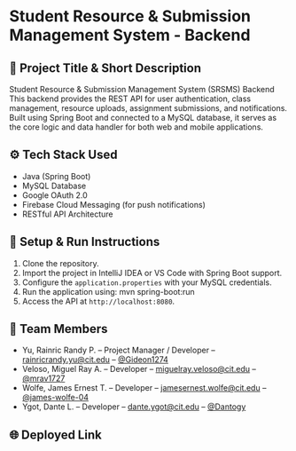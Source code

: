 # Student Resource & Submission Management System - Backend

## 🧾 Project Title & Short Description

Student Resource & Submission Management System (SRSMS) Backend  
This backend provides the REST API for user authentication, class management, resource uploads, assignment submissions, and notifications. Built using Spring Boot and connected to a MySQL database, it serves as the core logic and data handler for both web and mobile applications.

## ⚙️ Tech Stack Used

- Java (Spring Boot)
- MySQL Database
- Google OAuth 2.0
- Firebase Cloud Messaging (for push notifications)
- RESTful API Architecture

## 🚀 Setup & Run Instructions

1. Clone the repository.
2. Import the project in IntelliJ IDEA or VS Code with Spring Boot support.
3. Configure the `application.properties` with your MySQL credentials.
4. Run the application using:
   mvn spring-boot:run
5. Access the API at `http://localhost:8080`.

## 👥 Team Members

- Yu, Rainric Randy P. – Project Manager / Developer – rainricrandy.yu@cit.edu – [@Gideon1274](https://github.com/Gideon1274)
- Veloso, Miguel Ray A. – Developer – miguelray.veloso@cit.edu – [@mrav1727](https://github.com/mrav1727)
- Wolfe, James Ernest T. – Developer – jamesernest.wolfe@cit.edu – [@james-wolfe-04](https://github.com/james-wolfe-04)
- Ygot, Dante L. – Developer – dante.ygot@cit.edu – [@Dantogy](https://github.com/Dantogy)

## 🌐 Deployed Link
